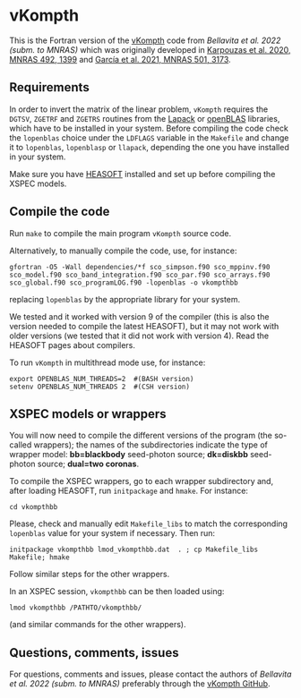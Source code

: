# vKompth

This is the Fortran version of the [vKompth](https://github.com/candebellavita/vkompth) code from *Bellavita et al. 2022 (subm. to MNRAS)* which was originally developed in [Karpouzas et al. 2020, MNRAS 492, 1399](https://ui.adsabs.harvard.edu/abs/2020MNRAS.492.1399K/abstract) and [García et al. 2021, MNRAS 501, 3173](https://ui.adsabs.harvard.edu/abs/2021MNRAS.501.3173G/abstract).


## Requirements

In order to invert the matrix of the linear problem, `vKompth` requires the `DGTSV`, `ZGETRF` and `ZGETRS` routines from the [Lapack](https://www.netlib.org/lapack) or [openBLAS](https://www.openblas.net/) libraries, which have to be installed in your system. Before compiling the code check the `lopenblas` choice under the `LDFLAGS` variable in the `Makefile` and change it to `lopenblas`, `lopenblasp` or `llapack`, depending the one you have installed in your system.

Make sure you have [HEASOFT](https://heasarc.gsfc.nasa.gov/lheasoft/) installed and set up before compiling the XSPEC models.


## Compile the code

Run `make` to compile the main program `vKompth` source code.

Alternatively, to manually compile the code, use, for instance:
```
gfortran -O5 -Wall dependencies/*f sco_simpson.f90 sco_mppinv.f90 sco_model.f90 sco_band_integration.f90 sco_par.f90 sco_arrays.f90 sco_global.f90 sco_programLOG.f90 -lopenblas -o vkompthbb
```
replacing `lopenblas` by the appropriate library for your system.

We tested and it worked with version 9 of the compiler (this is also the version needed to compile the latest HEASOFT), but it may not work with older versions (we tested that it did not work with version 4). Read the HEASOFT pages about compilers. 

To run `vKompth` in multithread mode use, for instance:
```
export OPENBLAS_NUM_THREADS=2  #(BASH version)
setenv OPENBLAS_NUM_THREADS 2  #(CSH version)
```


## XSPEC models or wrappers

You will now need to compile the different versions of the program (the so-called wrappers); the names of the subdirectories indicate the type of wrapper model: **bb=blackbody** seed-photon source; **dk=diskbb** seed-photon source; **dual=two coronas**.

To compile the XSPEC wrappers, go to each wrapper subdirectory and, after loading HEASOFT, run `initpackage` and `hmake`. For instance:
```
cd vkompthbb
```
Please, check and manually edit `Makefile_libs` to match the corresponding `lopenblas` value for your system if necessary. Then run:

```
initpackage vkompthbb lmod_vkompthbb.dat  . ; cp Makefile_libs Makefile; hmake
```

Follow similar steps for the other wrappers.

In an XSPEC session, `vkompthbb` can be then loaded using:
```
lmod vkompthbb /PATHTO/vkompthbb/
```
(and similar commands for the other wrappers).


## Questions, comments, issues

For questions, comments and issues, please contact the authors of *Bellavita et al. 2022 (subm. to MNRAS)* preferably through the [vKompth GitHub](https://github.com/candebellavita/vkompth).
